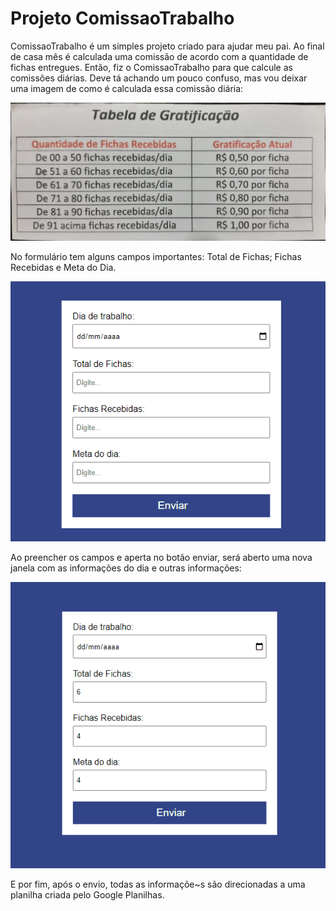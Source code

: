 # Projeto ComissaoTrabalho
 
ComissaoTrabalho é um simples projeto criado para ajudar meu pai. Ao final de casa mês é calculada uma comissão de acordo com a quantidade de fichas entregues. Então, fiz o ComissaoTrabalho para que calcule as comissões diárias. Deve tá achando um pouco confuso, mas vou deixar uma imagem de como é calculada essa comissão diária:

<img src="imagens/tabela.jpg" alt="Tabela de valores">

No formulário tem alguns campos importantes: Total de Fichas; Fichas Recebidas e Meta do Dia.

<img src="imagens/Animação.gif" alt="Demonstração dos campos (input)">

Ao preencher os campos e aperta no botão enviar, será aberto uma nova janela com as informações do dia e outras informações:

<img src="imagens/janela.gif" alt="Demonstração dos campos (input)">

E por fim, após o envio, todas as informaçõe~s são direcionadas a uma planilha criada pelo Google Planilhas.